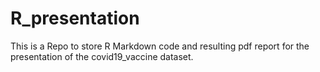 # R_presentation

This is a Repo to store R Markdown code and resulting pdf report for the presentation of the covid19_vaccine dataset.
